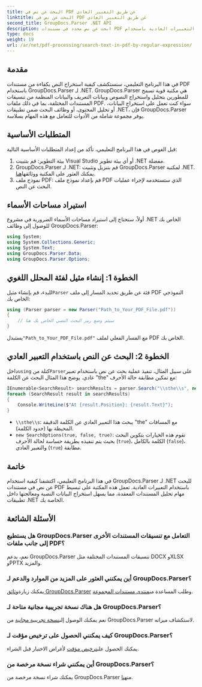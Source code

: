```yaml
---
title: البحث عن نص في PDF عن طريق التعبير العادي
linktitle: البحث عن نص في PDF عن طريق التعبير العادي
second_title: GroupDocs.Parser .NET API
description: ابحث عن نص محدد في مستندات PDF باستخدام التعبيرات العادية باستخدام GroupDocs.Parser. قم باستخراج نص PDF وتحليله ومعالجته بسهولة.
type: docs
weight: 19
url: /ar/net/pdf-processing/search-text-in-pdf-by-regular-expression/
---
```

## مقدمة
في هذا البرنامج التعليمي، سنستكشف كيفية استخراج النص بكفاءة من مستندات PDF باستخدام GroupDocs.Parser لـ .NET. GroupDocs.Parser هي مكتبة قوية تسمح للمطورين بتحليل واستخراج النصوص وبيانات التعريف والبيانات المنظمة من تنسيقات المستندات المختلفة، بما في ذلك ملفات PDF. سواء كنت تعمل على استخراج البيانات، أو تحليل المحتوى، أو وظائف البحث ضمن تطبيقات .NET، فإن GroupDocs.Parser يوفر مجموعة شاملة من الأدوات للتعامل مع هذه المهام بسلاسة.
## المتطلبات الأساسية
قبل الغوص في هذا البرنامج التعليمي، تأكد من إعداد المتطلبات الأساسية التالية:
1. بيئة التطوير: قم بتثبيت Visual Studio أو أي بيئة تطوير .NET مفضلة.
2.  GroupDocs.Parser لـ .NET: قم بتنزيل وتثبيت GroupDocs.Parser لمكتبة .NET. يمكنك العثور على المكتبة ووثائقها[هنا](https://releases.groupdocs.com/parser/net/).
3. نموذج ملف PDF: قم بإعداد نموذج ملف PDF الذي ستستخدمه لإجراء عمليات البحث عن النص.

## استيراد مساحات الأسماء
أولاً، ستحتاج إلى استيراد مساحات الأسماء الضرورية في مشروع .NET الخاص بك للوصول إلى وظائف GroupDocs.Parser:
```csharp
using System;
using System.Collections.Generic;
using System.Text;
using GroupDocs.Parser.Data;
using GroupDocs.Parser.Options;
```
## الخطوة 1: إنشاء مثيل لفئة المحلل اللغوي
 للبدء، قم بإنشاء مثيل`Parser` فئة عن طريق تحديد المسار إلى ملف PDF النموذجي الخاص بك:
```csharp
using (Parser parser = new Parser("Path_to_Your_PDF_File.pdf"))
{
    // سيتم وضع رمز البحث النصي الخاص بك هنا
}
```
 يستبدل`"Path_to_Your_PDF_File.pdf"` مع المسار الفعلي لملف PDF الخاص بك.
## الخطوة 2: البحث عن النص باستخدام التعبير العادي
 داخل`using` كتلة من`Parser`على سبيل المثال، تنفيذ عملية بحث عن نص باستخدام تعبير عادي. يوضح هذا المثال البحث عن الكلمة "the" مع تمكين مطابقة حالة الأحرف:
```csharp
IEnumerable<SearchResult> searchResults = parser.Search("\\sthe\\s", new SearchOptions(true, false, true));
foreach (SearchResult result in searchResults)
{
    Console.WriteLine($"At {result.Position}: {result.Text}");
}
```
- `\\sthe\\s`: يبحث هذا التعبير العادي عن الكلمة الدقيقة "the" مع المسافات المحيطة بها (حدود الكلمة).
- `new SearchOptions(true, false, true)`: تقوم هذه الخيارات بتكوين البحث بحيث يتم تنفيذه بطريقة حساسة لحالة الأحرف (`true`)، الكلمة بالكامل (`false`)، والتعبير العادي (`true`) مطابقة.

## خاتمة
في هذا البرنامج التعليمي، اكتشفنا كيفية استخدام GroupDocs.Parser لـ .NET للبحث عن نص في مستندات PDF باستخدام التعبيرات العادية. تعمل هذه المكتبة على تبسيط مهام تحليل المستندات المعقدة، مما يسهل استخراج البيانات النصية ومعالجتها داخل تطبيقات .NET الخاصة بك.

## الأسئلة الشائعة
### هل يستطيع GroupDocs.Parser التعامل مع تنسيقات المستندات الأخرى إلى جانب ملفات PDF؟
نعم، يدعم GroupDocs.Parser تنسيقات المستندات المختلفة مثل DOCX وXLSX وPPTX والمزيد.
### أين يمكنني العثور على المزيد من الموارد والدعم لـ GroupDocs.Parser؟
 يمكنك زيارة[وثائق GroupDocs.Parser](https://reference.groupdocs.com/parser/net/) وطلب المساعدة من[منتدى مستندات المجموعة](https://forum.groupdocs.com/c/parser/17).
### هل هناك نسخة تجريبية مجانية متاحة لـ GroupDocs.Parser؟
 نعم يمكنك الوصول إلى[نسخة تجريبية مجانية](https://releases.groupdocs.com/) من GroupDocs.Parser لاستكشاف ميزاته.
### كيف يمكنني الحصول على ترخيص مؤقت لـ GroupDocs.Parser؟
 يمكنك الحصول على[ترخيص مؤقت](https://purchase.groupdocs.com/temporary-license/) لأغراض الاختبار قبل الشراء.
### أين يمكنني شراء نسخة مرخصة من GroupDocs.Parser؟
 يمكنك شراء نسخة مرخصة من GroupDocs.Parser من[هنا](https://purchase.groupdocs.com/buy).